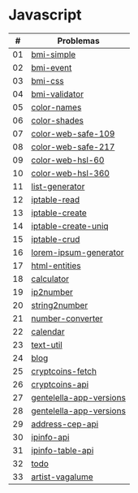 # Javascript

| #   | Problemas                                           |
| --- | --------------------------------------------------- |
| 01  | [bmi-simple](bmi-simple/)                           |
| 02  | [bmi-event](bmi-event/)                             |
| 03  | [bmi-css](bmi-css/)                                 |
| 04  | [bmi-validator](bmi-validator/)                     |
| 05  | [color-names](color-names/)                         |
| 06  | [color-shades](color-shades/)                       |
| 07  | [color-web-safe-109](color-web-safe-109/)           |
| 08  | [color-web-safe-217](color-web-safe-217/)           |
| 09  | [color-web-hsl-60](color-web-hsl-60/)               |
| 10  | [color-web-hsl-360](color-web-hsl-360/)             |
| 11  | [list-generator](list-generator/)                   |
| 12  | [iptable-read](iptable-read/)                       |
| 13  | [iptable-create](iptable-create/)                   |
| 14  | [iptable-create-uniq](iptable-create-uniq/)         |
| 15  | [iptable-crud](iptable-crud/)                       |
| 16  | [lorem-ipsum-generator](lorem-ipsum-generator/)     |
| 17  | [html-entities](html-entities/)                     |
| 18  | [calculator](calculator/)                           |
| 19  | [ip2number](ip2number/)                             |
| 20  | [string2number](string2number/)                     |
| 21  | [number-converter](number-converter/)               |
| 22  | [calendar](calendar/)                               |
| 23  | [text-util](text-util/)                             |
| 24  | [blog](blog/)                                       |
| 25  | [cryptcoins-fetch](cryptcoins-fetch/)               |
| 26  | [cryptcoins-api](cryptcoins-api/)                   |
| 27  | [gentelella-app-versions](gentelella-app-versions/) |
| 28  | [gentelella-app-versions](gentelella-app-versions/) |
| 29  | [address-cep-api](address-cep-api/)                 |
| 30  | [ipinfo-api](ipinfo-api/)                           |
| 31  | [ipinfo-table-api](ipinfo-table-api/)               |
| 32  | [todo](todo/)                                       |
| 33  | [artist-vagalume](artist-vagalume/)                 |

<!--
[Blog - Pagination (JSONPlaceHolder API)](blog/)
[Text Editor](text-editor/)
[Weather API](weather/)
[Calculator IP](calculator-ip/)
[Cron Generator](cron-generator/)
[Flag game](flag-game/)
-->
